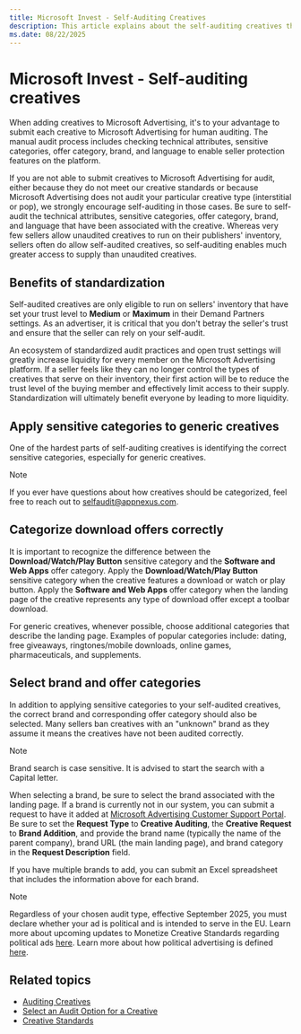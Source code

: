 ```yaml
---
title: Microsoft Invest - Self-Auditing Creatives
description: This article explains about the self-auditing creatives that are only eligible to run on sellers' inventory with set trust levels.
ms.date: 08/22/2025
---
```


# Microsoft Invest - Self-auditing creatives

When adding creatives to Microsoft Advertising, it's to your advantage to submit each creative to Microsoft Advertising for human auditing. The manual audit process includes checking technical attributes, sensitive categories, offer category, brand, and language to enable seller protection features on the platform.

If you are not able to submit creatives to Microsoft Advertising for audit, either because they do not meet our creative standards or
because Microsoft Advertising does not audit your particular creative type (interstitial or pop), we strongly encourage self-auditing in those cases. Be sure to self-audit the technical attributes, sensitive categories, offer category, brand, and language that have been associated with the creative. Whereas very few sellers allow unaudited creatives to run on their publishers' inventory, sellers often do allow self-audited creatives, so self-auditing enables much greater access to supply than unaudited creatives.

## Benefits of standardization

Self-audited creatives are only eligible to run on sellers' inventory that have set your trust level to **Medium** or
**Maximum** in their Demand Partners settings. As an advertiser, it is critical that you don't betray the seller's trust and ensure that the seller can rely on your self-audit.

An ecosystem of standardized audit practices and open trust settings will greatly increase liquidity for every member on the
Microsoft Advertising platform. If a seller feels like they can no longer control the types of creatives that serve on their inventory, their first action will be to reduce the trust level of the buying member and effectively limit access to their supply. Standardization will ultimately benefit everyone by leading to more liquidity.

## Apply sensitive categories to generic creatives

One of the hardest parts of self-auditing creatives is identifying the correct sensitive categories, especially for generic creatives.

> [!NOTE]
> If you ever have questions about how creatives should be categorized, feel free to reach out to [selfaudit@appnexus.com](mailto:selfaudit@appnexus.com).

## Categorize download offers correctly

It is important to recognize the difference between the **Download/Watch/Play Button** sensitive category and the **Software and Web Apps** offer category. Apply the **Download/Watch/Play Button** sensitive category when the creative features a download or watch or play button. Apply the **Software and Web Apps** offer category when the landing page of the creative represents any type of download offer except a toolbar download.

For generic creatives, whenever possible, choose additional categories that describe the landing page. Examples of popular categories include: dating, free giveaways, ringtones/mobile downloads, online games, pharmaceuticals, and supplements.

## Select brand and offer categories

In addition to applying sensitive categories to your self-audited creatives, the correct brand and corresponding offer category should also be selected. Many sellers ban creatives with an "unknown" brand as they assume it means the creatives have not been audited correctly.

> [!NOTE]
> Brand search is case sensitive. It is advised to start the search with a Capital letter.

When selecting a brand, be sure to select the brand associated with the landing page. If a brand is currently not in our system, you can submit a request to have it added at  [Microsoft Advertising Customer Support Portal](https://support.ads.microsoft.com). Be sure to set the **Request Type** to **Creative Auditing**, the **Creative Request** to **Brand Addition**, and provide the brand name (typically the name of the parent company), brand URL (the main landing page), and brand category in the **Request Description** field.

If you have multiple brands to add, you can submit an Excel spreadsheet that includes the information above for each brand.

> [!NOTE]
> Regardless of your chosen audit type, effective September 2025, you must declare whether your ad is political and is intended to serve in the EU. Learn more about upcoming updates to Monetize Creative Standards regarding political ads [here](creative-standards.md). Learn more about how political advertising is defined [here](https://help.ads.microsoft.com/#apex/ads/en/60380/-1).


## Related topics

- [Auditing Creatives](./auditing-creatives.md)
- [Select an Audit Option for a Creative](./select-an-audit-option-for-a-creative.md)
- [Creative Standards](./creative-standards.md)
